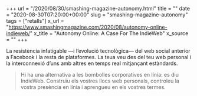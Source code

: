 +++
url = "/2020/08/30/smashing-magazine-autonomy.html"
title = ""
date = "2020-08-30T07:20:00+00:00"
slug = "smashing-magazine-autonomy"
tags = ["retalls"]
x_url = "https://www.smashingmagazine.com/2020/08/autonomy-online-indieweb/"
x_title = "Autonomy Online: A Case For The IndieWeb"
x_source = ""
+++


La resistència infatigable —i l’evolució tecnològica— del web social anterior a Facebook i la resta de plataformes. La teua veu des del teu web personal i la interconnexió d’uns amb altres en temps real mitjançant estàndards.

> Hi ha una alternativa a les bombolles corporatives en línia: es diu IndieWeb. Construïu els vostres llocs web personals, controleu la vostra presència en línia i aprengueu en els vostres termes.

